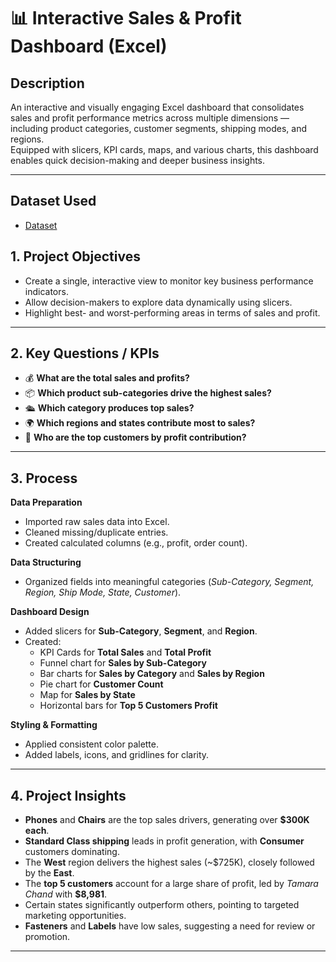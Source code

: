 # 📊 Interactive Sales & Profit Dashboard (Excel)

## **Description**
An interactive and visually engaging Excel dashboard that consolidates sales and profit performance metrics across multiple dimensions — including product categories, customer segments, shipping modes, and regions.  
Equipped with slicers, KPI cards, maps, and various charts, this dashboard enables quick decision-making and deeper business insights.

---

## **Dataset Used**
- <a href="https://www.kaggle.com/datasets/vivek468/superstore-dataset-final/data">Dataset</a>

## **1. Project Objectives**
- Create a single, interactive view to monitor key business performance indicators.  
- Allow decision-makers to explore data dynamically using slicers.  
- Highlight best- and worst-performing areas in terms of sales and profit.

---

## **2. Key Questions / KPIs**
- 💰 **What are the total sales and profits?**  
- 📦 **Which product sub-categories drive the highest sales?**  
- 🛳 **Which category produces top sales?**  
- 🌍 **Which regions and states contribute most to sales?**  
- 👥 **Who are the top customers by profit contribution?**

---

## **3. Process**

**Data Preparation**
- Imported raw sales data into Excel.  
- Cleaned missing/duplicate entries.  
- Created calculated columns (e.g., profit, order count).  

**Data Structuring**
- Organized fields into meaningful categories (*Sub-Category, Segment, Region, Ship Mode, State, Customer*).  

**Dashboard Design**
- Added slicers for **Sub-Category**, **Segment**, and **Region**.  
- Created:
  - KPI Cards for **Total Sales** and **Total Profit**  
  - Funnel chart for **Sales by Sub-Category**  
  - Bar charts for **Sales by Category** and **Sales by Region**  
  - Pie chart for **Customer Count**  
  - Map for **Sales by State**  
  - Horizontal bars for **Top 5 Customers Profit**  

**Styling & Formatting**
- Applied consistent color palette.  
- Added labels, icons, and gridlines for clarity.

---

## **4. Project Insights**
- **Phones** and **Chairs** are the top sales drivers, generating over **$300K each**.  
- **Standard Class shipping** leads in profit generation, with **Consumer** customers dominating.  
- The **West** region delivers the highest sales (~$725K), closely followed by the **East**.  
- The **top 5 customers** account for a large share of profit, led by *Tamara Chand* with **$8,981**.  
- Certain states significantly outperform others, pointing to targeted marketing opportunities.  
- **Fasteners** and **Labels** have low sales, suggesting a need for review or promotion.

---

